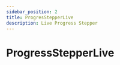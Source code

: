```yaml
---
sidebar_position: 2
title: ProgresStepperLive
description: Live Progress Stepper
---
```


# ProgressStepperLive
